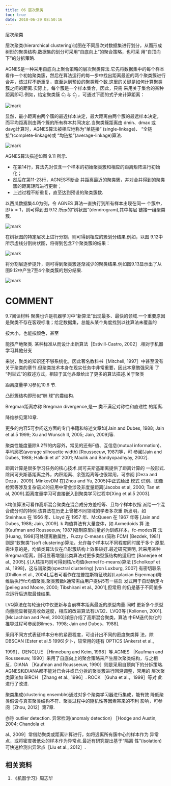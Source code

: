 ```yaml
---
title: 06 层次聚类
toc: true
date: 2018-06-29 08:50:16
---
```





层次聚类

层次聚类(hierarchical clustering)试图在不同层次对数据集进行划分，从而形成树形的聚类结构.数据集的划分可采用“自底向上”的聚合策略，也可采 用“自顶向下”的分拆策略.

AGNES是一种采用自底向上聚合策略的层次聚类算法.它先将数据集中的每个样本看作一个初始聚类簇，然后在算法运行的每一步中找出距离最近的两个聚类簇进行合并，该过程不断重复，直至达到预设的聚类簇个数.这里的关键是如何计算聚类簇之间的距离.实际上，每个簇是一个样本集合，因此，只需 采用关于集合的某种距离即可.例如，给定聚类簇 $C_i$ 与 $C_j$ ，可通过下面的式子来计算距离：

![mark](http://images.iterate.site/blog/image/180629/55emgImIlK.png?imageslim)


显然，最小距离由两个簇的最近样本决定，最大距离由两个簇的最远样本决定， 而平均距离则由两个簇的所有样本共同决定.当聚类簇距离由 dmin、dmax 或 davg计算时，AGNES算法被相应地称为“单链接” (single-linkage)、 “全链 接”(complete-linkage)或 “均链接”(average-linkage)算法.

![mark](http://images.iterate.site/blog/image/180629/0b48DbGH86.png?imageslim)

AGNES算法描述如图 9.11 所示.
- 在第14行，算法先对仅含一个样本的初始聚类簇和相应的距离矩阵进行初始化；
- 然后在第11-23行，AGNES不断合 并距离最近的聚类簇，并对合并得到的聚类簇的距离矩阵进行更新；
- 上述过程不断重复，直至达到预设的聚类簇数.


以西瓜数据集4.0为例，令 AGNES 算法一直执行到所有样本出现在同一 个簇中，即 $k= 1$，则可得到图 9.12 所示的“树状图”(dendrogram),其中每层 链接一组聚类簇.


![mark](http://images.iterate.site/blog/image/180629/E8If9i73Li.png?imageslim)

在树状图的特定层次上进行分割，则可得到相应的簇划分结果.例如，以图 9.12中所示虚线分割树状图，将得到包含7个聚类簇的结果：

![mark](http://images.iterate.site/blog/image/180629/BLKjBJH06f.png?imageslim)

将分割层逐步提升，则可得到聚类簇逐渐减少的聚类结果.例如图9.13显示出了从图9.12中产生7至4个聚类簇的划分结果.


![mark](http://images.iterate.site/blog/image/180629/AG8mEDbCIg.png?imageslim)





# COMMENT


9.7阅读材料
聚类也许是机器学习中“新算法”出现最多、最快的领域.一个重要原因 是聚类不存在客观标准；给定数据集，总能从某个角度找到以往算法未覆盖的

按大小，也能按颜色，甚至

能按产地聚类.    某种标准从而设计出新算法［Estivill-Castro, 2002］.相对于机器学习其他分支

来说，聚类的知识还不够系统化，因此著名教科书［Mitchell, 1997］中甚至没有 关于聚类的章节.但聚类技术本身在现实任务中非常重要，因此本章勉强采用 了 “列举式”的叙述方式，相较于其他各章给出了更多的算法描述.关于聚类

距离度量学习参见10.6 节.


凸形簇结构即形似“椭 球”的農结构.

Bregman距离亦称 Bregman divergence,是一 类不满足对称性和直递性 的距离.

降维参见第10章.


更多的内容5可参阅这方面的专门书籍和综述文章如[Jain and Dubes, 1988; Jain et al.5 1999; Xu and Wunsch II, 2005; Jain, 2009]等.

聚类性能度量除9.2节的内容外，常见的还有F值、互信息(mutual information)、平均廓宽(average silhouette width) [Rousseeuw, 1987]等，可 参阅[Jain and Dubes, 1988; Halkidi et al” 2001; Maulik and Bandyopadhyay, 2002].

距离计算是很多学习任务的核心技术.闵可夫斯基距离提供了距离计算的 一般形式.除闵可夫斯基距离之外，内积距离、余弦距离等也很常用，可参阅 [Deza and Deza，2009]. MinkovDM 在[Zhou and Yu, 2005]中正式给出.模式 识别、图像检索等涉及复杂语义的应用中常会涉及非度量距离[Jacobs et al, 2000; Tan et al, 2009].距离度量学习可直接嵌入到聚类学习过程中[Xing et al.5 2003].

k均值算法可看作高斯混合聚类在混合成分方差相等、且每个样本仅指 派给一个混合成分时的特例.该算法在历史上曾被不同领域的学者多次重 新发明，如 Steinhaus 在 1956 年、Lloyd 在 1957 年、McQueen 在 1967 年等 [Jain and Dubes, 1988; Jain, 2009]. k 均值算法有大量变体，如 Axmedoids 算 法[Kaufman and Rousseeuw, 1987]强制原型向量必为训练样本，fc-modes算 法[Huang, 1998]可处理离散属性，Fuzzy C-means (简称 FCM) [Bezdek, 1981] 则是“软聚类”(soft clustering)算法，允许每个样本以不同程度同时属于多个 原型.需注意的是，均值类算法仅在凸形簇结构上效果较好.最近研究表明, 若采用某种Bregman距离，则可显著増强此类算法对更多类型簇结构的适用性 [Banerjee et al., 2005].引入核技巧则可得到核/c均值(kernel fc-means)算法 [Scholkopf et al., 1998]，这与谱聚类(spectral clustering) [von Luxburg, 2007] 有密切联系[Dhillon et al., 2004],后者可看作在拉普拉斯特征映射(Laplacian Eigenmap)降维后执行fc均值聚类.聚类簇数k通常需由用户提供5有一些启 发式用于自动确定々[peiieg and Moore, 2000; Tibshirani et al., 2001],但常用 的仍是基于不同值多次运行后选取最佳结果.

LVQ算法在每轮迭代中仅更新与当前样本距离最近的原型向量.同时 更新多个原型向量能显著提高收敛速度，相应的改进算法有LVQ2、LVQ3等 [Kolionen, 2001]. [McLachlan and Peel, 2000]详细介绍了高斯混合聚类，算法 中EM迭代优化的推导过程可参阅[Bilmes，1998; Jain and Dubes，1988].

采用不同方式表征样本分布的紧密程度，可设计出不同的密度聚类算 法，除 DBSCAN [Ester et al.5 1996]夕卜，较常用的还有 OPTICS [Ankerst et al.,

1999］、DENCLUE ［Hinneburg and Keim, 1998］等.AGNES ［Kaufman and Rousseeuw, 1990］采用了自底向上的聚合策略来产生层次聚类结构，与之相 反，DIANA ［Kaufman and Rousseeuw, 1990］则是采用自顶向下的分拆策略. AGNES和DIANA都不能对已合并或已分拆的聚类簇进行回溯调整，常用的 层次聚类算法如 BIRCH ［Zhang et al., 1996］. ROCK ［Guha et al.，1999］等对 此进行了改进.

聚类集成(clustering ensemble)通过对多个聚类学习器进行集成，能有效 降低聚类假设与真实聚类结构不符、聚类过程中的隨机性等因素帯来的不利 影响，可参阅［Zhou, 2012］第7章.

亦称 outlier detection.    异常检测(anomaly detection) ［Hodge and Austin, 2004; Chandola et

al., 2009］常借助聚类或距离计算进行，如将远离所有簇中心的样本作为 异常点，或将密度极低处的样本作为异常点.最近有研究提出基于“隔离 性”(isolation)可快速检测出异常点［Liu et al., 2012］.



## 相关资料
1. 《机器学习》周志华

